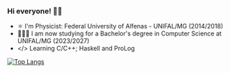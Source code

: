 ### Hi everyone! 👋🏻

- ⚛️ I'm Physicist: Federal University of Alfenas - UNIFAL/MG (2014/2018)
- 👨🏻‍💻 I am now studying for a Bachelor's degree in Computer Science at UNIFAL/MG (2023/2027)
- </> Learning C/C++; Haskell and ProLog

[![Top Langs](https://github-readme-stats.vercel.app/api/top-langs/?username=rpassosdomingues&layout=compact)](https://github.com/rpassosdomingues/github-readme-stats)
